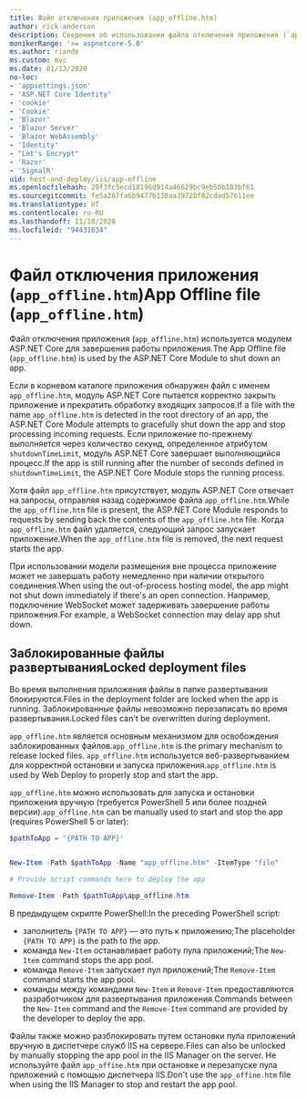 ```yaml
---
title: Файл отключения приложения (app_offline.htm)
author: rick-anderson
description: Сведения об использовании файла отключения приложения (`app_offline.htm`) с модулем ASP.NET Core.
monikerRange: '>= aspnetcore-5.0'
ms.author: riande
ms.custom: mvc
ms.date: 01/13/2020
no-loc:
- 'appsettings.json'
- 'ASP.NET Core Identity'
- 'cookie'
- 'Cookie'
- 'Blazor'
- 'Blazor Server'
- 'Blazor WebAssembly'
- 'Identity'
- "Let's Encrypt"
- 'Razor'
- 'SignalR'
uid: host-and-deploy/iis/app-offline
ms.openlocfilehash: 29f3fc5ecd18196d914a46629bc9eb50b183bf61
ms.sourcegitcommit: fe5a287fa6b9477b130aa39728f82cdad57611ee
ms.translationtype: HT
ms.contentlocale: ru-RU
ms.lasthandoff: 11/10/2020
ms.locfileid: "94431034"
---
```

# <a name="app-offline-file-app_offlinehtm"></a><span data-ttu-id="33016-103">Файл отключения приложения (`app_offline.htm`)</span><span class="sxs-lookup"><span data-stu-id="33016-103">App Offline file (`app_offline.htm`)</span></span>

<span data-ttu-id="33016-104">Файл отключения приложения (`app_offline.htm`) используется модулем ASP.NET Core для завершения работы приложения.</span><span class="sxs-lookup"><span data-stu-id="33016-104">The App Offline file (`app_offline.htm`) is used by the ASP.NET Core Module to shut down an app.</span></span>

<span data-ttu-id="33016-105">Если в корневом каталоге приложения обнаружен файл с именем `app_offline.htm`, модуль ASP.NET Core пытается корректно закрыть приложение и прекратить обработку входящих запросов.</span><span class="sxs-lookup"><span data-stu-id="33016-105">If a file with the name `app_offline.htm` is detected in the root directory of an app, the ASP.NET Core Module attempts to gracefully shut down the app and stop processing incoming requests.</span></span> <span data-ttu-id="33016-106">Если приложение по-прежнему выполняется через количество секунд, определенное атрибутом `shutdownTimeLimit`, модуль ASP.NET Core завершает выполняющийся процесс.</span><span class="sxs-lookup"><span data-stu-id="33016-106">If the app is still running after the number of seconds defined in `shutdownTimeLimit`, the ASP.NET Core Module stops the running process.</span></span>

<span data-ttu-id="33016-107">Хотя файл `app_offline.htm` присутствует, модуль ASP.NET Core отвечает на запросы, отправляя назад содержимое файла `app_offline.htm`.</span><span class="sxs-lookup"><span data-stu-id="33016-107">While the `app_offline.htm` file is present, the ASP.NET Core Module responds to requests by sending back the contents of the `app_offline.htm` file.</span></span> <span data-ttu-id="33016-108">Когда `app_offline.htm` файл удаляется, следующий запрос запускает приложение.</span><span class="sxs-lookup"><span data-stu-id="33016-108">When the `app_offline.htm` file is removed, the next request starts the app.</span></span>

<span data-ttu-id="33016-109">При использовании модели размещения вне процесса приложение может не завершать работу немедленно при наличии открытого соединения.</span><span class="sxs-lookup"><span data-stu-id="33016-109">When using the out-of-process hosting model, the app might not shut down immediately if there's an open connection.</span></span> <span data-ttu-id="33016-110">Например, подключение WebSocket может задерживать завершение работы приложения.</span><span class="sxs-lookup"><span data-stu-id="33016-110">For example, a WebSocket connection may delay app shut down.</span></span>

## <a name="locked-deployment-files"></a><span data-ttu-id="33016-111">Заблокированные файлы развертывания</span><span class="sxs-lookup"><span data-stu-id="33016-111">Locked deployment files</span></span>

<span data-ttu-id="33016-112">Во время выполнения приложения файлы в папке развертывания блокируются.</span><span class="sxs-lookup"><span data-stu-id="33016-112">Files in the deployment folder are locked when the app is running.</span></span> <span data-ttu-id="33016-113">Заблокированные файлы невозможно перезаписать во время развертывания.</span><span class="sxs-lookup"><span data-stu-id="33016-113">Locked files can't be overwritten during deployment.</span></span>

<span data-ttu-id="33016-114">`app_offline.htm` является основным механизмом для освобождения заблокированных файлов.</span><span class="sxs-lookup"><span data-stu-id="33016-114">`app_offline.htm` is the primary mechanism to release locked files.</span></span> <span data-ttu-id="33016-115">`app_offline.htm` используется веб-развертыванием для корректной остановки и запуска приложения.</span><span class="sxs-lookup"><span data-stu-id="33016-115">`app_offline.htm` is used by Web Deploy to properly stop and start the app.</span></span>

<span data-ttu-id="33016-116">`app_offline.htm` можно использовать для запуска и остановки приложения вручную (требуется PowerShell 5 или более поздней версии).</span><span class="sxs-lookup"><span data-stu-id="33016-116">`app_offline.htm` can be manually used to start and stop the app (requires PowerShell 5 or later):</span></span>

```powershell
$pathToApp = '{PATH TO APP}'


New-Item -Path $pathToApp -Name "app_offline.htm" -ItemType "file"

# Provide script commands here to deploy the app

Remove-Item -Path $pathToApp\app_offline.htm
```

<span data-ttu-id="33016-117">В предыдущем скрипте PowerShell:</span><span class="sxs-lookup"><span data-stu-id="33016-117">In the preceding PowerShell script:</span></span>

* <span data-ttu-id="33016-118">заполнитель `{PATH TO APP}` — это путь к приложению;</span><span class="sxs-lookup"><span data-stu-id="33016-118">The placeholder `{PATH TO APP}` is the path to the app.</span></span>
* <span data-ttu-id="33016-119">команда `New-Item` останавливает работу пула приложений;</span><span class="sxs-lookup"><span data-stu-id="33016-119">The `New-Item` command stops the app pool.</span></span>
* <span data-ttu-id="33016-120">команда `Remove-Item` запускает пул приложений;</span><span class="sxs-lookup"><span data-stu-id="33016-120">The `Remove-Item` command starts the app pool.</span></span>
* <span data-ttu-id="33016-121">команды между командами `New-Item` и `Remove-Item` предоставляются разработчиком для развертывания приложения.</span><span class="sxs-lookup"><span data-stu-id="33016-121">Commands between the `New-Item` command and the `Remove-Item` command are provided by the developer to deploy the app.</span></span>

<span data-ttu-id="33016-122">Файлы также можно разблокировать путем остановки пула приложений вручную в диспетчере служб IIS на сервере.</span><span class="sxs-lookup"><span data-stu-id="33016-122">Files can also be unlocked by manually stopping the app pool in the IIS Manager on the server.</span></span> <span data-ttu-id="33016-123">Не используйте файл `app_offine.htm` при остановке и перезапуске пула приложений с помощью диспетчера IIS.</span><span class="sxs-lookup"><span data-stu-id="33016-123">Don't use the `app_offine.htm` file when using the IIS Manager to stop and restart the app pool.</span></span>
